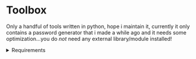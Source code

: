 # Toolbox
Only a handful of tools written in python, hope i maintain it, currently it only contains a password generator that i made a while ago and it needs some optimization...you do *not* need any external library/module installed!

<details>
	<summary>Requirements</summary>
	
	# Python Version 3.x or later
	* I recommend the latest and greatest version of Python 3, im currently using 3.12.4
</details>
